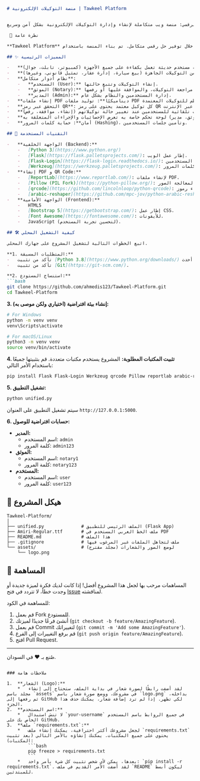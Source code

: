 
```markdown
# منصة التوكيلات الإلكترونية | Tawkeel Platform


وكيلك الرقمي: منصة ويب متكاملة لإنشاء وإدارة التوكيلات الإلكترونية بشكل آمن وسريع.

 📜 نظرة عامة

**Tawkeel Platform** هو مشروع مفتوح المصدر يهدف إلى تبسيط الإجراءات الرسمية المتعلقة بالتوكيلات من خلال توفير حل رقمي متكامل. تم بناء المنصة باستخدام Python و Flask، وهي تقدم واجهة مستخدم سهلة باللغة العربية تسمح للمستخدمين بإنشاء توكيلات مخصصة، وتقديمها للمراجعة والتوثيق من قبل موثق معتمد، ومن ثم تحميلها كملفات PDF رسمية ومحمية برمز تحقق (QR Code).

## ✨ المميزات الرئيسية

-   **تصميم عصري ومتجاوب**: واجهة مستخدم حديثة تعمل بكفاءة على جميع الأجهزة (كمبيوتر، تابلت، جوال).
-   **قوالب توكيلات متنوعة**: 8 أنواع مختلفة من التوكيلات الجاهزة (بيع سيارة، إدارة عقار، تمثيل قانوني، وغيرها).
-   **نظام أدوار متكامل**:
    -   **المستخدم (User):** إنشاء التوكيلات وتتبع حالتها.
    -   **الموثق (Notary):** مراجعة التوكيلات، والموافقة عليها أو رفضها.
    -   **المدير (Admin):** إدارة المستخدمين والنظام بشكل عام.
-   **إنشاء ملفات PDF ديناميكيًا**: توليد ملفات PDF باللغة العربية بتنسيق احترافي ومنظم للتوكيلات المعتمدة.
-   **التحقق عبر رمز QR**: كل توكيل معتمد يحتوي على رمز QR فريد يمكن مسحه للتحقق من صحة المستند وحالته عبر الإنترنت.
-   **نظام إشعارات**: إرسال إشعارات تلقائية للمستخدمين عند تغيير حالة توكيلاتهم (إنشاء، موافقة، رفض).
-   **لوحات تحكم مخصصة**: لكل دور (مستخدم، موثق، مدير) لوحة تحكم خاصة به تعرض الإحصائيات والإجراءات المتعلقة به.
-   **أمان**: حماية كلمات المرور (Hashing)، وتأمين جلسات المستخدمين.

## 🚀 التقنيات المستخدمة

-   **الواجهة الخلفية (Backend):**
    -   [Python 3](https://www.python.org/)
    -   [Flask](https://flask.palletsprojects.com/): إطار عمل الويب.
    -   [Flask-Login](https://flask-login.readthedocs.io/): لإدارة جلسات المستخدمين.
    -   [Werkzeug](https://werkzeug.palletsprojects.com/): لتأمين كلمات المرور.
-   **إنشاء PDF و QR Code:**
    -   [ReportLab](https://www.reportlab.com/): لإنشاء ملفات PDF.
    -   [Pillow (PIL Fork)](https://python-pillow.org/): لمعالجة الصور.
    -   [qrcode](https://github.com/lincolnloop/python-qrcode): لإنشاء رموز QR.
    -   [arabic-reshaper](https://github.com/mpc-jov/python-arabic-reshaper) & [python-bidi](https://github.com/MeirKriheli/python-bidi): لدعم اللغة العربية في ملفات PDF.
-   **الواجهة الأمامية (Frontend):**
    -   HTML5
    -   [Bootstrap 5](https://getbootstrap.com/): إطار عمل CSS.
    -   [Font Awesome](https://fontawesome.com/): للأيقونات.
    -   JavaScript (لتحسين تجربة المستخدم).

## 🛠️ كيفية التشغيل المحلي

اتبع الخطوات التالية لتشغيل المشروع على جهازك المحلي.

**1. المتطلبات المسبقة:**
-   تأكد من تثبيت [Python 3.8](https://www.python.org/downloads/) أو أحدث.
-   تأكد من تثبيت [Git](https://git-scm.com/).

**2. استنساخ المستودع:**
```bash
git clone https://github.com/ahmedis123/Tawkeel-Platform.git
cd Tawkeel-Platform
```

**3. إنشاء بيئة افتراضية (اختياري ولكن موصى به):**
```bash
# For Windows
python -m venv venv
venv\Scripts\activate

# For macOS/Linux
python3 -m venv venv
source venv/bin/activate
```

**4. تثبيت المكتبات المطلوبة:**
المشروع يستخدم مكتبات متعددة. قم بتثبيتها جميعًا باستخدام الأمر التالي:
```bash
pip install Flask Flask-Login Werkzeug qrcode Pillow reportlab arabic-reshaper python-bidi
```

**5. تشغيل التطبيق:**
```bash
python unified.py
```
سيتم تشغيل التطبيق على العنوان `http://127.0.0.1:5000`.

**6. حسابات افتراضية للوصول:**
-   **المدير:**
    -   اسم المستخدم: `admin`
    -   كلمة المرور: `admin123`
-   **الموثق:**
    -   اسم المستخدم: `notary1`
    -   كلمة المرور: `notary123`
-   **المستخدم:**
    -   اسم المستخدم: `user`
    -   كلمة المرور: `user123`

## 📂 هيكل المشروع

```
Tawkeel-Platform/
│
├── unified.py              # الملف الرئيسي للتطبيق (Flask App)
├── Amiri-Regular.ttf       # ملف الخط العربي المستخدم في PDF
├── README.md               # هذا الملف
├── .gitignore              # ملف لتجاهل الملفات غير المرغوب فيها
└── assets/                 # (مجلد مقترح) لوضع الصور والشعارات
    └── logo.png
```

## 🤝 المساهمة

المساهمات مرحب بها لجعل هذا المشروع أفضل! إذا كانت لديك فكرة لميزة جديدة أو وجدت خطأ، لا تتردد في فتح [Issue](https://github.com/ahmedis123/Tawkeel-Platform/issues) لمناقشته.

للمساهمة في الكود:
1.  قم بعمل Fork للمستودع.
2.  أنشئ فرعًا جديدًا لميزتك (`git checkout -b feature/AmazingFeature`).
3.  قم بعمل Commit لتغييراتك (`git commit -m 'Add some AmazingFeature'`).
4.  قم برفع التغييرات إلى الفرع (`git push origin feature/AmazingFeature`).
5.  افتح Pull Request.

---
صُنع بـ ❤️ في السودان.
```

### ملاحظات هامة

1.  **الشعار (Logo):**
    *   لقد أضفت رابطًا لصورة شعار في بداية الملف. ستحتاج إلى إنشاء مجلد باسم `assets` في مشروعك، ووضع صورة شعار باسم `logo.png` بداخله، ثم رفعها إلى GitHub لكي تظهر. إذا لم ترد إضافة شعار، يمكنك حذف هذا الجزء.
2.  **اسم المستخدم:**
    *   لا تنسَ استبدال `your-username` في جميع الروابط باسم المستخدم الخاص بك على GitHub.
3.  **ملف `requirements.txt`:**
    *   لجعل مشروعك أكثر احترافية، يمكنك إنشاء ملف `requirements.txt` يحتوي على جميع المكتبات. يمكنك إنشاؤه بالأمر التالي (بعد تثبيت المكتبات):
        ```bash
        pip freeze > requirements.txt
        ```
    *   بعدها، يمكن لأي شخص تثبيت كل شيء بأمر واحد: `pip install -r requirements.txt`. لقد أضفت الأمر القديم في ملف `README` ليكون أبسط للمبتدئين.
